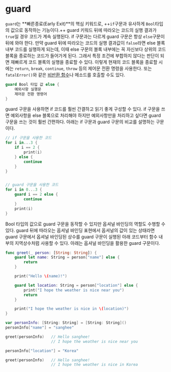 # guard
`guard`는 **빠른종료(Early Exit)**의 핵심 키워드로, ++`if`구문과 유사하게 `Bool`타입의 값으로 동작하는 기능이다.++ guard 키워드 뒤에 따라오는 코드의 실행 결과가 `true`일 경우 코드가 계속 실행된다. if 구문과는 다르게 guard 구문은 항상 `else`구문이 뒤에 와야 한다. 만약 guard 뒤에 따라오는 코드의 실행 결과값이 `false`라면 else 블록 내부 코드를 실행하게 되는데, 이때 else 구문의 블록 내부에는 꼭 자신보다 상위의 코드 블록을 종료하는 코드가 들어가게 된다. 그래서 특정 조건에 부합하지 않다는 판단이 되면 재빠르게 코드 블록의 실행을 종료할 수 있다. 이렇게 현재의 코드 블록을 종료할 시에는 `return`, `break`, `continue`, `throw` 등의 제어문 전환 명령을 사용한다. 또는 `fatalError()`와 같은 [비반환 함수](https://github.com/singhee/TIL/blob/master/swift/function.md#종료되지-않는-함수)나 메소드를 호출할 수도 있다. 
```swift
guard Bool 타입 값 else {
	예외사항 실행문
	제어문 전환 명령어
}
```

guard 구문을 사용하면 if 코드를 훨씬 간결하고 읽기 좋게 구성할 수 있다. if 구문을 쓰면 예외사항을 else 블록으로 처리해야 하지만 예외사항만을 처리하고 싶다면 guard 구문을 쓰는 것이 훨씬 간편하다. 아래는 if 구문과 guard 구문의 비교를 설명하는 구문이다.
```swift
// if 구문을 사용한 코드
for i in...3 {
	if i == 2 {
		print(i)
	} else {
		continue
	}
}


// guard 구문을 사용한 코드
for i in 0...3 {
	guard i == 2 else {
		continue
	}		
	print(i)
}
```

Bool 타입의 값으로 guard 구문을 동작할 수 있지만 옵셔널 바인딩의 역할도 수행할 수 있다. guard 뒤에 따라오는 옵셔널 바인딩 표현에서 옵셔널의 값이 있는 상태라면 guard 구문에서 옵셔널 바인딩된 상수를 guard 구문이 실행된 아래 코드부터 함수 내부의 지역상수처럼 사용할 수 있다. 아래는 옵셔널 바인딩을 활용한 guard 구문이다. 
```swift
func greet(_ person: [String: String]) {
	guard let name: String = person["name"] else {
		return 
	}

	print("Hello \(name)!")

	guard let location: String = person["location"] else {
		print("I hope the weather is nice near you")
		return
	}

	print("I hope the weather is nice in \(location)")
}

var personInfo: [String: String] = [String: String]()
personInfo["name"] = "sanghee"

greet(personInfo) 	// Hello sanghee! 
				  	// I hope the weather is nice near you

personInfo["location"] = "Korea"

greet(personInfo) 	// Hello sanghee!
					// I hope the weather is nice in Korea
```

